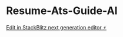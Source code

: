 # Resume-Ats-Guide-AI

[Edit in StackBlitz next generation editor ⚡️](https://stackblitz.com/~/github.com/zachary-salyers1/Resume-Ats-Guide-AI)